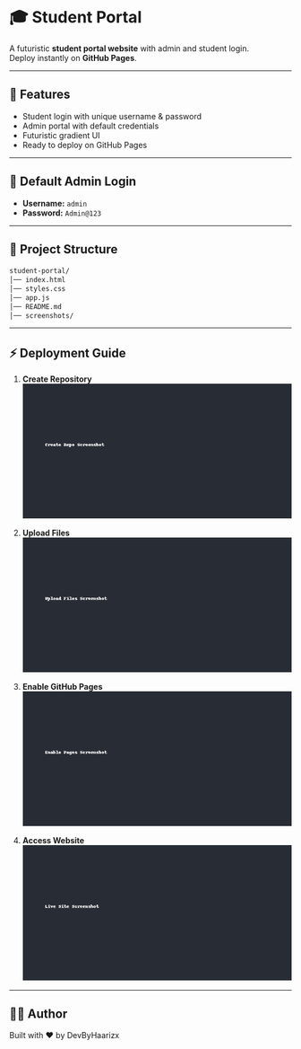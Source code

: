 # 🎓 Student Portal

A futuristic **student portal website** with admin and student login.  
Deploy instantly on **GitHub Pages**.

---

## 🚀 Features
- Student login with unique username & password  
- Admin portal with default credentials  
- Futuristic gradient UI  
- Ready to deploy on GitHub Pages  

---

## 🔑 Default Admin Login
- **Username:** `admin`  
- **Password:** `Admin@123`

---

## 📂 Project Structure
```
student-portal/
│── index.html
│── styles.css
│── app.js
│── README.md
│── screenshots/
```

---

## ⚡ Deployment Guide

1. **Create Repository**  
   ![Step 1](screenshots/create-repo.png)

2. **Upload Files**  
   ![Step 2](screenshots/upload-files.png)

3. **Enable GitHub Pages**  
   ![Step 3](screenshots/enable-pages.png)

4. **Access Website**  
   ![Step 4](screenshots/live-site.png)

---

## 👨‍💻 Author
Built with ❤️ by DevByHaarizx

